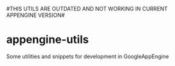 #THIS UTILS ARE OUTDATED AND NOT WORKING IN CURRENT APPENGINE VERSION#

appengine-utils
===============

Some utilities and snippets for development in GoogleAppEngine
